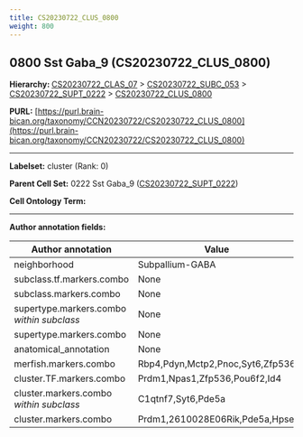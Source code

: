 ```yaml
---
title: CS20230722_CLUS_0800
weight: 800
---
```

## 0800 Sst Gaba_9 (CS20230722_CLUS_0800)
<b>Hierarchy: </b>
[CS20230722_CLAS_07](../CS20230722_CLAS_07) >
[CS20230722_SUBC_053](../CS20230722_SUBC_053) >
[CS20230722_SUPT_0222](../CS20230722_SUPT_0222) >
[CS20230722_CLUS_0800](../CS20230722_CLUS_0800)

**PURL:** [https://purl.brain-bican.org/taxonomy/CCN20230722/CS20230722_CLUS_0800](https://purl.brain-bican.org/taxonomy/CCN20230722/CS20230722_CLUS_0800)

---


**Labelset:** cluster (Rank: 0)

**Parent Cell Set:** 0222 Sst Gaba_9 ([CS20230722_SUPT_0222](../CS20230722_SUPT_0222))



**Cell Ontology Term:** 

[MARKER GENES.]: #


---

[TRANSFERRED ANNOTATIONS.]: #


[AUTHOR ANNOTATION FIELDS.]: #


**Author annotation fields:**

| Author annotation | Value |
|-------------------|-------|
|neighborhood|Subpallium-GABA|
|subclass.tf.markers.combo|None|
|subclass.markers.combo|None|
|supertype.markers.combo _within subclass_|None|
|supertype.markers.combo|None|
|anatomical_annotation|None|
|merfish.markers.combo|Rbp4,Pdyn,Mctp2,Pnoc,Syt6,Zfp536|
|cluster.TF.markers.combo|Prdm1,Npas1,Zfp536,Pou6f2,Id4|
|cluster.markers.combo _within subclass_|C1qtnf7,Syt6,Pde5a|
|cluster.markers.combo|Prdm1,2610028E06Rik,Pde5a,Hpse|
